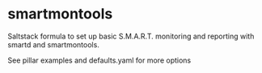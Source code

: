 # smartmontools

Saltstack formula to set up basic S.M.A.R.T. monitoring and reporting with smartd and smartmontools.

See pillar examples and defaults.yaml for more options
